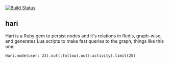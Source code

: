 [![Build Status](https://travis-ci.org/rodrigues/hari.png?branch=master)](https://travis-ci.org/rodrigues/hari)

## hari

Hari is a Ruby gem to persist nodes and it's relations in Redis, graph-wise, and generates Lua scripts to make fast queries to the graph, things like this one:

    Hari.node(user: 23).out(:follow).out(:activity).limit(25)
